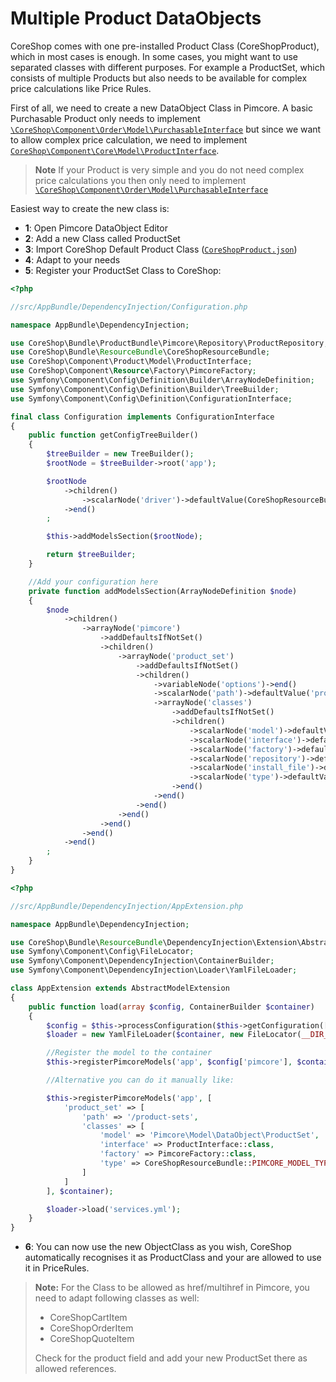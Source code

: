 # Multiple Product DataObjects

CoreShop comes with one pre-installed Product Class (CoreShopProduct), which in most cases is enough. In some cases, you might want to use separated classes with different purposes. For example a ProductSet, which consists of multiple Products but also needs to be available for complex price calculations like Price Rules.

First of all, we need to create a new DataObject Class in Pimcore. A basic Purchasable Product only needs to implement [```\CoreShop\Component\Order\Model\PurchasableInterface```](https://github.com/coreshop/CoreShop/blob/master/src/CoreShop/Component/Order/Model/PurchasableInterface.php) but since we want to allow complex price calculation, we need to implement [```CoreShop\Component\Core\Model\ProductInterface```](https://github.com/coreshop/CoreShop/blob/master/src/CoreShop/Component/Core/Model/ProductInterface.php).

 > **Note**
 > If your Product is very simple and you do not need complex price calculations
 > you then only need to implement [```\CoreShop\Component\Order\Model\PurchasableInterface```](https://github.com/coreshop/CoreShop/blob/master/src/CoreShop/Component/Order/Model/PurchasableInterface.php)

Easiest way to create the new class is:

 - **1**: Open Pimcore DataObject Editor
 - **2**: Add a new Class called ProductSet
 - **3**: Import CoreShop Default Product Class ([```CoreShopProduct.json```](https://github.com/coreshop/CoreShop/blob/master/src/CoreShop/Bundle/CoreBundle/Resources/install/pimcore/classes/CoreShopProductBundle/CoreShopProduct.json))
 - **4**: Adapt to your needs
 - **5**: Register your ProductSet Class to CoreShop:

```php
<?php

//src/AppBundle/DependencyInjection/Configuration.php

namespace AppBundle\DependencyInjection;

use CoreShop\Bundle\ProductBundle\Pimcore\Repository\ProductRepository;
use CoreShop\Bundle\ResourceBundle\CoreShopResourceBundle;
use CoreShop\Component\Product\Model\ProductInterface;
use CoreShop\Component\Resource\Factory\PimcoreFactory;
use Symfony\Component\Config\Definition\Builder\ArrayNodeDefinition;
use Symfony\Component\Config\Definition\Builder\TreeBuilder;
use Symfony\Component\Config\Definition\ConfigurationInterface;

final class Configuration implements ConfigurationInterface
{
    public function getConfigTreeBuilder()
    {
        $treeBuilder = new TreeBuilder();
        $rootNode = $treeBuilder->root('app');

        $rootNode
            ->children()
                ->scalarNode('driver')->defaultValue(CoreShopResourceBundle::DRIVER_DOCTRINE_ORM)->end()
            ->end()
        ;

        $this->addModelsSection($rootNode);

        return $treeBuilder;
    }

    //Add your configuration here
    private function addModelsSection(ArrayNodeDefinition $node)
    {
        $node
            ->children()
                ->arrayNode('pimcore')
                    ->addDefaultsIfNotSet()
                    ->children()
                        ->arrayNode('product_set')
                            ->addDefaultsIfNotSet()
                            ->children()
                                ->variableNode('options')->end()
                                ->scalarNode('path')->defaultValue('products')->end()
                                ->arrayNode('classes')
                                    ->addDefaultsIfNotSet()
                                    ->children()
                                        ->scalarNode('model')->defaultValue('Pimcore\Model\DataObject\ProductSet')->cannotBeEmpty()->end()
                                        ->scalarNode('interface')->defaultValue(ProductInterface::class)->cannotBeEmpty()->end()
                                        ->scalarNode('factory')->defaultValue(PimcoreFactory::class)->cannotBeEmpty()->end()
                                        ->scalarNode('repository')->defaultValue(ProductRepository::class)->cannotBeEmpty()->end()
                                        ->scalarNode('install_file')->defaultValue('@CoreShopProductBundle/Resources/install/pimcore/classes/CoreShopProduct.json')->end()
                                        ->scalarNode('type')->defaultValue(CoreShopResourceBundle::PIMCORE_MODEL_TYPE_OBJECT)->cannotBeOverwritten(true)->end()
                                    ->end()
                                ->end()
                            ->end()
                        ->end()
                    ->end()
                ->end()
            ->end()
        ;
    }
}
```

```php
<?php

//src/AppBundle/DependencyInjection/AppExtension.php

namespace AppBundle\DependencyInjection;

use CoreShop\Bundle\ResourceBundle\DependencyInjection\Extension\AbstractModelExtension;
use Symfony\Component\Config\FileLocator;
use Symfony\Component\DependencyInjection\ContainerBuilder;
use Symfony\Component\DependencyInjection\Loader\YamlFileLoader;

class AppExtension extends AbstractModelExtension
{
    public function load(array $config, ContainerBuilder $container)
    {
        $config = $this->processConfiguration($this->getConfiguration([], $container), $config);
        $loader = new YamlFileLoader($container, new FileLocator(__DIR__.'/../Resources/config'));

        //Register the model to the container
        $this->registerPimcoreModels('app', $config['pimcore'], $container);

        //Alternative you can do it manually like:

        $this->registerPimcoreModels('app', [
            'product_set' => [
                'path' => '/product-sets',
                'classes' => [
                    'model' => 'Pimcore\Model\DataObject\ProductSet',
                    'interface' => ProductInterface::class,
                    'factory' => PimcoreFactory::class,
                    'type' => CoreShopResourceBundle::PIMCORE_MODEL_TYPE_OBJECT
                ]
            ]
        ], $container);

        $loader->load('services.yml');
    }
}
```
 - **6**: You can now use the new ObjectClass as you wish, CoreShop automatically recognises it as ProductClass and your are allowed to use it in PriceRules.

 > **Note:**
 > For the Class to be allowed as href/multihref in Pimcore, you need to adapt following classes as well:
 >  - CoreShopCartItem
 >  - CoreShopOrderItem
 >  - CoreShopQuoteItem
 >
 > Check for the product field and add your new ProductSet there as allowed references.

